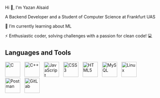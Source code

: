Hi 👋, I'm Yazan Alsaid

A Backend Developer and a Student of Computer Science at Frankfurt UAS

🌱 I’m currently learning about ML

⚡ Enthusiastic coder, solving challenges with a passion for clean code! 💻

## Languages and Tools

<img src="https://github.com/YazanAlsaid/YazanAlsaid/assets/119587195/341d2163-ca3e-4f67-b3f5-7e4ba6fdcdbc" width="50" height="50" alt="C" style="display: inline-block; margin-right:  10px;">   
<img src="https://github.com/YazanAlsaid/YazanAlsaid/assets/119587195/56c267f9-83b2-49cb-86ce-243eaa6c68d5" width="50" height="50" alt="C++" style="display: inline-block; margin-right:  10px;">   
<img src="https://github.com/YazanAlsaid/YazanAlsaid/assets/119587195/72eecc56-a3a5-42b6-a497-871a3945cf39" width="50" height="50" alt="JavaScript" style="display: inline-block; margin-right:  10px;">
<img src="https://github.com/YazanAlsaid/YazanAlsaid/assets/119587195/a1674a76-4176-461e-b85f-a1ba0494bcb3" width="50" height="50" alt="CSS3" style="display: inline-block; margin-right:  10px;">   
<img src="https://github.com/YazanAlsaid/YazanAlsaid/assets/119587195/a8c8dbac-1a1a-402d-bf80-9ea8a03a2845" width="50" height="50" alt="HTML5" style="display: inline-block; margin-right:  10px;">   
<img src="https://github.com/YazanAlsaid/YazanAlsaid/assets/119587195/55a3677f-67dd-4ce4-bd8c-e932d5d4057a" width="50" height="50" alt="MySQL" style="display: inline-block; margin-right:  10px;">   
<img src="https://github.com/YazanAlsaid/YazanAlsaid/assets/119587195/69f54aac-7b23-47c5-bcc8-6bb5fa727e17" width="50" height="50" alt="Linux" style="display: inline-block; margin-right:  10px;">  
<img src="https://github.com/YazanAlsaid/YazanAlsaid/assets/119587195/2d3427ff-1be2-48e4-9302-337a0be3857b" width="50" height="50" alt="Postman" style="display: inline-block; margin-right:  10px;">   
<img src="https://github.com/YazanAlsaid/YazanAlsaid/assets/119587195/07b35835-7132-49f1-a37c-70776c952471" width="50" height="50" alt="GitLab" style="display: inline-block; margin-right:  10px;">

